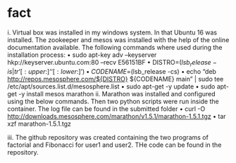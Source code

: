 # fact
i.	 Virtual box was installed in my windows system. In that Ubuntu 16 was installed. The zookeeper and mesos was installed with the help of the online documentation available. 
The following commands where used during the installation process:
• sudo apt-key adv –keyserver hkp://keyserver.ubuntu.com:80 –recv E56151BF 
• DISTRO=$(lsb_release -is | tr ‘[:upper:]’ ‘[:lower:]’)
 • CODENAME=$(lsb_release -cs) 
• echo “deb http://repos.mesosphere.com/${DISTRO} ${CODENAME} main” | sudo tee /etc/apt/sources.list.d/mesosphere.list 
• sudo apt-get -y update 
• sudo apt-get -y install mesos marathon
ii.	 Marathon was installed and configured using the                  below commands. Then two python scripts were run inside the container. The log file can be found in the  submitted folder 
• curl -O http://downloads.mesosphere.com/marathon/v1.5.1/marathon-1.5.1.tgz
• tar xzf marathon-1.5.1.tgz

iii.	The github repository was created containing the two programs of factorial and Fibonacci for user1 and user2. THe code can be found in the repository.
